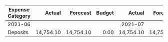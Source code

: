 | Expense Category| Actual | Forecast | Budget  |Actual | Forecast  | Budget  |Actual | Forecast | Budget  |Actual | Forecast  | Budget  |
| ----------------| -----: | -------: | ------: |-----: | --------: | ------: |-----: | -------: | ------: |-----: | --------: | ------: |
| 2021-06 | | | | 2021-07 | | |2021-08 | | | | 2021-09 | | |
|Deposits|14,754.10|14,754.10|0.00|14,754.10|14,754.10|0.00|14,754.10|14,754.10|0.00|14,754.10|14,754.10|0.00|
